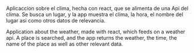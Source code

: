 
Aplicaccion sobre el clima, hecha con react, que se alimenta de una Api del clima.
Se busca un lugar, y la app muestra el clima, la hora, el nombre del lugar asi como otros datos de relevancia.



Application about the weather, made with react, which feeds on a weather api.
A place is searched, and the app returns the weather, the time, the name of the place as well as other relevant data.
